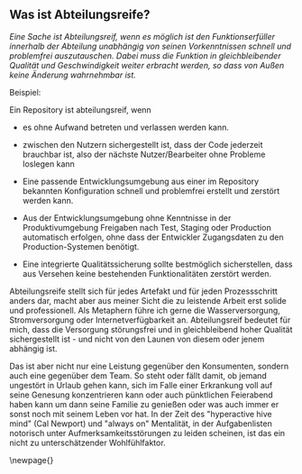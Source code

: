 ## Was ist Abteilungsreife?

_Eine Sache ist Abteilungsreif, wenn es möglich ist den Funktionserfüller innerhalb der Abteilung unabhängig von seinen Vorkenntnissen schnell und problemfrei auszutauschen. Dabei muss die Funktion in gleichbleibender Qualität und Geschwindigkeit weiter erbracht werden, so dass von Außen keine Änderung wahrnehmbar ist._ 

Beispiel:

Ein Repository ist abteilungsreif, wenn

- es ohne Aufwand betreten und verlassen werden kann.

- zwischen den Nutzern sichergestellt ist, dass der Code jederzeit brauchbar ist, also der nächste Nutzer/Bearbeiter ohne Probleme loslegen kann

- Eine passende Entwicklungsumgebung aus einer im Repository bekannten Konfiguration schnell und problemfrei erstellt und zerstört werden kann.

- Aus der Entwicklungsumgebung ohne Kenntnisse in der Produktivumgebung Freigaben nach Test, Staging oder Production automatisch erfolgen, ohne dass der Entwickler Zugangsdaten zu den Production-Systemen benötigt.                                                                     
- Eine integrierte Qualitätssicherung sollte bestmöglich sicherstellen, dass aus Versehen keine bestehenden Funktionalitäten zerstört werden.                                               

Abteilungsreife stellt sich für jedes Artefakt und für jeden Prozessschritt anders dar, macht aber aus meiner Sicht die zu leistende Arbeit erst solide und professionell. Als Metaphern führe ich gerne die Wasserversorgung, Stromversorgung oder Internetverfügbarkeit an. Abteilungsreif bedeutet für mich, dass die Versorgung störungsfrei und in gleichbleibend hoher Qualität sichergestellt ist - und nicht von den Launen von diesem oder jenem abhängig ist.

Das ist aber nicht nur eine Leistung gegenüber den Konsumenten, sondern auch eine gegenüber dem Team. So steht oder fällt damit, ob jemand ungestört in Urlaub gehen kann, sich im Falle einer Erkrankung voll auf seine Genesung konzentrieren kann oder auch pünktlichen Feierabend haben kann um dann seine Familie zu genießen oder was auch immer er sonst noch mit seinem Leben vor hat. In der Zeit des "hyperactive hive mind" (Cal Newport) und "always on" Mentalität, in der Aufgabenlisten notorisch unter Aufmerksamkeitsstörungen zu leiden scheinen, ist das ein nicht zu unterschätzender Wohlfühlfaktor. 

\newpage{}
